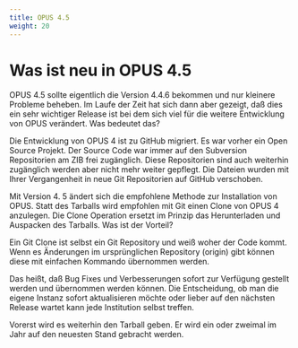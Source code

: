 ```yaml
---
title: OPUS 4.5
weight: 20
---
```


# Was ist neu in OPUS 4.5

OPUS 4.5 sollte eigentlich die Version 4.4.6 bekommen und nur kleinere Probleme beheben. Im Laufe der Zeit hat sich
dann aber gezeigt, daß dies ein sehr wichtiger Release ist bei dem sich viel für die weitere Entwicklung von OPUS
verändert. Was bedeutet das?

Die Entwicklung von OPUS 4 ist zu GitHub migriert. Es war vorher ein Open Source Projekt. Der Source Code war immer auf
den Subversion Repositorien am ZIB frei zugänglich. Diese Repositorien sind auch weiterhin zugänglich werden aber nicht
mehr weiter gepflegt.  Die Dateien wurden mit Ihrer Vergangenheit in neue Git Repositorien auf GitHub verschoben.

Mit Version 4. 5 ändert sich die empfohlene Methode zur Installation von OPUS. Statt des Tarballs wird empfohlen mit Git
einen Clone von OPUS 4 anzulegen. Die Clone Operation ersetzt im Prinzip das Herunterladen und Auspacken des Tarballs.
Was ist der Vorteil?

Ein Git Clone ist selbst ein Git Repository und weiß woher der Code kommt. Wenn es Änderungen im ursprünglichen
Repository (origin) gibt können diese mit einfachen Kommando übernommen werden.

Das heißt, daß Bug Fixes und Verbesserungen sofort zur Verfügung gestellt werden und übernommen werden können. Die
Entscheidung, ob man die eigene Instanz sofort aktualisieren möchte oder lieber auf den nächsten Release wartet kann
jede Institution selbst treffen.

Vorerst wird es weiterhin den Tarball geben. Er wird ein oder zweimal im Jahr auf den neuesten Stand gebracht werden.
